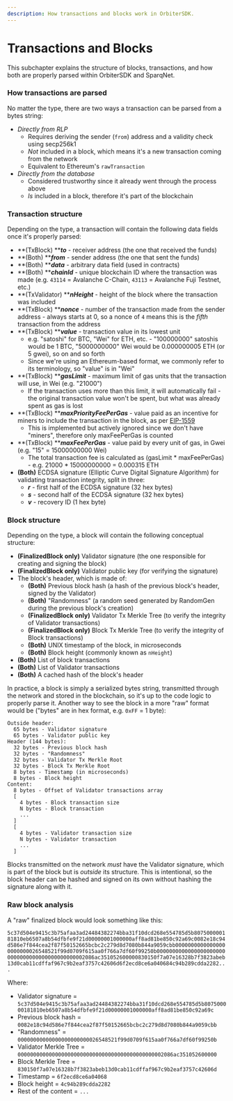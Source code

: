 ```yaml
---
description: How transactions and blocks work in OrbiterSDK.
---
```


# Transactions and Blocks

This subchapter explains the structure of blocks, transactions, and how both are properly parsed within OrbiterSDK and SparqNet.

### How transactions are parsed

No matter the type, there are two ways a transaction can be parsed from a bytes string:

* _Directly from RLP_
  * Requires deriving the sender (`from`) address and a validity check using secp256k1
  * _Not_ included in a block, which means it's a new transaction coming from the network
  * Equivalent to Ethereum's `rawTransaction`
* _Directly from the database_
  * Considered trustworthy since it already went through the process above
  * _Is_ included in a block, therefore it's part of the blockchain

### Transaction structure

Depending on the type, a transaction will contain the following data fields once it's properly parsed:

* **(TxBlock) **_**to**_ - receiver address (the one that received the funds)
* **(Both) **_**from**_ - sender address (the one that sent the funds)
* **(Both) **_**data**_ - arbitrary data field (used in contracts)
* **(Both) **_**chainId**_ - unique blockchain ID where the transaction was made (e.g. `43114` = Avalanche C-Chain, `43113` = Avalanche Fuji Testnet, etc.)
* **(TxValidator) **_**nHeight**_ - height of the block where the transaction was included
* **(TxBlock) **_**nonce**_ - number of the transaction made from the sender address - always starts at 0, so a nonce of `4` means this is the _fifth_ transaction from the address
* **(TxBlock) **_**value**_ - transaction value in its lowest unit
  * e.g. "satoshi" for BTC, "Wei" for ETH, etc. - "100000000" satoshis would be 1 BTC, "5000000000" Wei would be 0.000000005 ETH (or 5 gwei), so on and so forth
  * Since we're using an Ethereum-based format, we commonly refer to its terminology, so "value" is in "Wei"
* **(TxBlock) **_**gasLimit**_ - maximum limit of gas units that the transaction will use, in Wei (e.g. "21000")
  * If the transaction uses more than this limit, it will automatically fail - the original transaction value won't be spent, but what was already spent as gas is lost
* **(TxBlock) **_**maxPriorityFeePerGas**_ - value paid as an incentive for miners to include the transaction in the block, as per [EIP-1559](https://eips.ethereum.org/EIPS/eip-1559)
  * This is implemented but actively ignored since we don't have "miners", therefore only maxFeePerGas is counted
* **(TxBlock) **_**maxFeePerGas**_ - value paid by every unit of gas, in Gwei (e.g. "15" = 15000000000 Wei)
  * The total transaction fee is calculated as (gasLimit \* maxFeePerGas) - e.g. 21000 \* 15000000000 = 0.000315 ETH
* **(Both)** ECDSA signature (Elliptic Curve Digital Signature Algorithm) for validating transaction integrity, split in three:
  * _**r**_ - first half of the ECDSA signature (32 hex bytes)
  * _**s**_ - second half of the ECDSA signature (32 hex bytes)
  * _**v**_ - recovery ID (1 hex byte)

### Block structure

Depending on the type, a block will contain the following conceptual structure:

* **(FinalizedBlock only)** Validator signature (the one responsible for creating and signing the block)
* **(FinalizedBlock only)** Validator public key (for verifying the signature)
* The block's header, which is made of:
  * **(Both)** Previous block hash (a hash of the previous block's header, signed by the Validator)
  * **(Both)** "Randomness" (a random seed generated by RandomGen during the previous block's creation)
  * **(FinalizedBlock only)** Validator Tx Merkle Tree (to verify the integrity of Validator transactions)
  * **(FinalizedBlock only)** Block Tx Merkle Tree (to verify the integrity of Block transactions)
  * **(Both)** UNIX timestamp of the block, in microseconds
  * **(Both)** Block height (commonly known as `nHeight`)
* **(Both)** List of block transactions
* **(Both)** List of Validator transactions
* **(Both)** A cached hash of the block's header

In practice, a block is simply a serialized bytes string, transmitted through the network and stored in the blockchain, so it's up to the code logic to properly parse it. Another way to see the block in a more "raw" format would be ("bytes" are in hex format, e.g. `0xFF` = 1 byte):

```
Outside header:
  65 bytes - Validator signature
  65 bytes - Validator public key
Header (144 bytes):
  32 bytes - Previous block hash
  32 bytes - "Randomness"
  32 bytes - Validator Tx Merkle Root
  32 bytes - Block Tx Merkle Root
  8 bytes - Timestamp (in microseconds)
  8 bytes - Block height
Content:
  8 bytes - Offset of Validator transactions array
  [
    4 bytes - Block transaction size
    N bytes - Block transaction
    ...
  ]
  [
    4 bytes - Validator transaction size
    N bytes - Validator transaction
    ...
  ]
```

Blocks transmitted on the network _must_ have the Validator signature, which is part of the block but is _outside_ its structure. This is intentional, so the block header can be hashed and signed on its own without hashing the signature along with it.

### Raw block analysis

A "raw" finalized block would look something like this:

`5c37d504e9415c3b75afaa3ad24484382274bba31f10dcd268e554785d5b807500000181810eb6507a8b54dfbfe9f21d00000001000000aff8ad81be850c92a69c0082e18c94d586e7f844cea2f87f50152665bcbc2c279d8d7080b844a9059cbb00000000000000000000000026548521f99d0709f615aa0f766a7df60f99250b00000000000000000000000000000000000000000000002086ac351052600000830150f7a07e16328b7f3823abeb13d0cab11cdffaf967c9b2eaf3757c42606d6f2ecd8ce6a040684c94b289cdda2282...`

Where:

* Validator signature = `5c37d504e9415c3b75afaa3ad24484382274bba31f10dcd268e554785d5b807500000181810eb6507a8b54dfbfe9f21d00000001000000aff8ad81be850c92a69c`
* Previous block hash = `0082e18c94d586e7f844cea2f87f50152665bcbc2c279d8d7080b844a9059cbb`
* "Randomness" = `00000000000000000000000026548521f99d0709f615aa0f766a7df60f99250b`
* Validator Merkle Tree = `00000000000000000000000000000000000000000000002086ac351052600000`
* Block Merkle Tree = `830150f7a07e16328b7f3823abeb13d0cab11cdffaf967c9b2eaf3757c42606d`
* Timestamp = `6f2ecd8ce6a04068`
* Block height = `4c94b289cdda2282`
* Rest of the content = `...`
